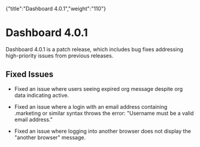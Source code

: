 {"title":"Dashboard 4.0.1","weight":"110"} 

# Dashboard 4.0.1

Dashboard 4.0.1 is a patch release, which includes bug fixes addressing high-priority issues from previous releases.

## Fixed Issues

*   Fixed an issue where users seeing expired org message despite org data indicating active.
    
*   Fixed an issue where a login with an email address containing .marketing or similar syntax throws the error: "Username must be a valid email address."
    
*   Fixed an issue where logging into another browser does not display the "another browser" message.